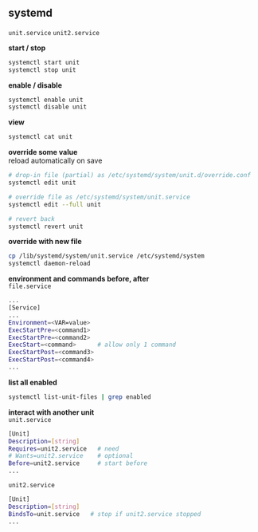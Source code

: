 systemd
---

`unit.service` `unit2.service`  

**start / stop**
```sh
systemctl start unit
systemctl stop unit
```

**enable / disable**
```sh
systemctl enable unit
systemctl disable unit
```

**view**
```sh
systemctl cat unit
```

**override some value**  
reload automatically on save
```sh
# drop-in file (partial) as /etc/systemd/system/unit.d/override.conf
systemctl edit unit

# override file as /etc/systemd/system/unit.service
systemctl edit --full unit

# revert back
systemctl revert unit
```

**override with new file**
```sh
cp /lib/systemd/system/unit.service /etc/systemd/system
systemctl daemon-reload
```

**environment and commands before, after**  
`file.service`  
```sh
...
[Service]
...
Environment=<VAR=value>
ExecStartPre=<command1>
ExecStartPre=<command2>
ExecStart=<command>      # allow only 1 command
ExecStartPost=<command3>
ExecStartPost=<command4>
...
```

**list all enabled**
```sh
systemctl list-unit-files | grep enabled
```

**interact with another unit**  
`unit.service`  
```sh
[Unit]
Description=[string]
Requires=unit2.service   # need
# Wants=unit2.service    # optional
Before=unit2.service     # start before
...
```
`unit2.service`  
```sh
[Unit]
Description=[string]
BindsTo=unit.service   # stop if unit2.service stopped
...
```
